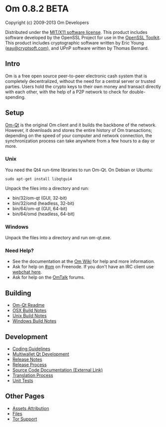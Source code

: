 Om 0.8.2 BETA 
====================

Copyright (c) 2009-2013 Om Developers

Distributed under the [MIT/X11 software license](http://www.opensource.org/licenses/mit-license.php).
This product includes software developed by the OpenSSL Project for use in the [OpenSSL Toolkit](http://www.openssl.org/). This product includes
cryptographic software written by Eric Young ([eay@cryptsoft.com](mailto:eay@cryptsoft.com)), and UPnP software written by Thomas Bernard.


Intro
---------------------
Om is a free open source peer-to-peer electronic cash system that is
completely decentralized, without the need for a central server or trusted
parties.  Users hold the crypto keys to their own money and transact directly
with each other, with the help of a P2P network to check for double-spending.


Setup
---------------------
[Om-Qt](http://om.org/en/download) is the original Om client and it builds the backbone of the network. However, it downloads and stores the entire history of Om transactions; depending on the speed of your computer and network connection, the synchronization process can take anywhere from a few hours to a day or more.

### Unix

You need the Qt4 run-time libraries to run Om-Qt. On Debian or Ubuntu:

	sudo apt-get install libqtgui4

Unpack the files into a directory and run:

- bin/32/om-qt (GUI, 32-bit)
- bin/32/omd (headless, 32-bit)
- bin/64/om-qt (GUI, 64-bit)
- bin/64/omd (headless, 64-bit)



### Windows

Unpack the files into a directory and run om-qt.exe.

### Need Help?

* See the documentation at the [Om Wiki](https://en.om.it/wiki/Main_Page)
for help and more information.
* Ask for help on [#om](http://webchat.freenode.net?channels=om) on Freenode. If you don't have an IRC client use [webchat here](http://webchat.freenode.net?channels=om).
* Ask for help on the [OmTalk](https://omtalk.org/) forums.

Building
---------------------
- [Om-Qt Readme](readme-qt.md)
- [OSX Build Notes](build-osx.md)
- [Unix Build Notes](build-unix.md)
- [Windows Build Notes](build-msw.md)

Development
---------------------
- [Coding Guidelines](coding.md)
- [Multiwallet Qt Development](multiwallet-qt.md)
- [Release Notes](release-notes.md)
- [Release Process](release-process.md)
- [Source Code Documentation (External Link)](https://dev.visucore.com/om/doxygen/)
- [Translation Process](translation_process.md)
- [Unit Tests](unit-tests.md)

Other Pages
---------------------
- [Assets Attribution](assets-attribution.md)
- [Files](files.md)
- [Tor Support](tor.md)